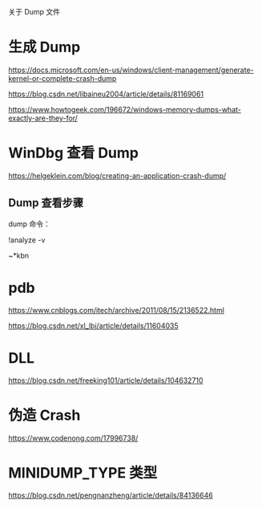 关于 Dump 文件

# 生成 Dump 

https://docs.microsoft.com/en-us/windows/client-management/generate-kernel-or-complete-crash-dump

https://blog.csdn.net/libaineu2004/article/details/81169061


https://www.howtogeek.com/196672/windows-memory-dumps-what-exactly-are-they-for/

# WinDbg 查看 Dump

https://helgeklein.com/blog/creating-an-application-crash-dump/


## Dump 查看步骤

dump 命令：

!analyze -v

~*kbn

# pdb

https://www.cnblogs.com/itech/archive/2011/08/15/2136522.html

https://blog.csdn.net/xl_lbj/article/details/11604035


# DLL 

https://blog.csdn.net/freeking101/article/details/104632710

# 伪造 Crash

https://www.codenong.com/17996738/


# MINIDUMP_TYPE 类型

https://blog.csdn.net/pengnanzheng/article/details/84136646


